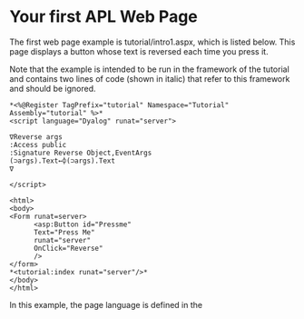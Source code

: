 # Your first APL Web Page

The first web page example is tutorial/intro1.aspx, which is listed below. This page displays a button whose text is reversed each time you press it.

Note that the example is intended to be run in the framework of the tutorial and contains two lines of code (shown in italic) that refer to this framework and should be ignored.
```apl
*<%@Register TagPrefix="tutorial" Namespace="Tutorial" Assembly="tutorial" %>*
<script language="Dyalog" runat="server">
 
∇Reverse args
:Access public
:Signature Reverse Object,EventArgs
(⊃args).Text←⌽(⊃args).Text
∇
 
</script>
 
<html>
<body>
<Form runat=server>
      <asp:Button id="Pressme" 
      Text="Press Me"
      runat="server"
      OnClick="Reverse" 
      />
</form>
*<tutorial:index runat="server"/>*
</body>
</html>
```

In this example, the page language is defined in the <script> section to be "Dyalog". This in turn is mapped to the APLScript compiler via information in the application's web.config file or the global IIS configuration file, machine.config.

The page layout is described in the section between the <html> and </html> tags. This page contains a Form in which there is a Button labelled (initially) "Press Me"

The Form and Button page elements may appear to be simple HTML, but in fact there is more to them than meets the eye and they are actually both types of ASP.NET *intrinsic controls*.

Firstly, the runat="server" attribute indicates that an HTML element should be parsed and treated as an HTML server control. Instead of being handled as pure text that is to be transmitted to the browser "as is", an HTML server control is effectively compiled into statements that then generate HTML when executed. Furthermore, an HTML server control can be accessed programmatically by code in the Script, whereas a pure HTML element cannot. On its own, runat="server" identifies the HTML element as a so-called *basic* intrinsic control.

When you add runat="server" to a Form, ASP.NET automatically adds other attributes that cause the values of its controls to be POSTed back to the same page. In addition, ASP.NET adds a HIDDEN control to the form and stores state information in it. This means that when the page is reloaded into the browser the state and contents of some or all of its controls can be maintained, without the need for you to write additional code.

The asp: prefix for the Button, identifies the control as a *special* ASP.NET intrinsic control. These are fully-fledged .NET Classes in the .NET Namespace System.Web.UI.WebControls that expose properties corresponding to the standard attributes that are available for the equivalent HTML element. You manipulate the control as an object, while it, at runtime, emits HTML that is inserted into the page.

At this point, it is instructive to study what happens when the page is first loaded and the appearance of the page is illustrated below.

![intro1_1](site:img/intro1-1.png)

The HTML that is transmitted to the browser is:
```apl
<html>
<body>
	<form name="ctrl1" method="post" action="intro1.aspx" id="ctrl1">
<input type="hidden" name="__VIEWSTATE"
value="YTB6NTQ3ODg0MjcyX19feA==5725bd57" />

		<input type="submit" name="Pressme" value="Press Me"
id="Pressme" />
	</form>
</body>
</html>

```

Firstly, notice that, as expected, the contents of the <script> section are not present. Secondly, because the Form and Button are intrinsic controls, ASP.NET has added certain attributes to the HTML that were not specified in the source code.

The Button now has the added attribute input type="submit", which means that pressing the Button causes the contents of the Form to be transmitted back to the sever.

The Form now has method="post" and action="intro1.aspx" attributes, which means that, when the Form is submitted, the data is POSTed back to intro1.aspx, the page that generated the HTML in the first place.

So when the user presses the button, the browser sends back a POST statement, with the contents of the Form, including the value of the HIDDEN field, requesting the browser to load intro1.aspx.

In the server, ASP.NET reloads the page and processes it again. In fact, because of the stateless nature of HTTP, the server does not know that it is reprocessing the same page, except that it is being executed by a POST command with the hidden data embedded in the Form that it put there the first time around. This is the mechanism by which ASP.NET *remembers* the state of a page from one invocation to another.

This time, because a POST back is loading the page, and because the Pressme button caused the POST, ASP.NET executes the function associated with its onClick attribute, namely the APLScript function `Reverse`.

When it is called, the argument supplied to Reverse contains two items. The first of these is an object that represents the control that generated the onClick event; the second is an object that represents the event itself. In fact, `Reverse` and its argument are very similar to a standard Dyalog APL callback function.

```apl
∇Reverse args
:Access public
:Signature Reverse Object,EventArgs
(⊃args).Text←⌽(⊃args).Text
∇
```

The code in the `Reverse` function is simple. The expression (`⊃args`) is a namespace reference (ref) to the Button, and (`⊃args`).Text refers to its Text property whose value is reversed. Note that `Reverse` could just as easily refer to the Button by name, and use `Pressme.Text` instead.

After pressing the button, the page is redisplayed as shown below:

![intro1_2](site:img/intro1-2.png)

This time, the HTML generated by intro1.aspx is:
```apl
<html>
<body>
	<form name="ctrl1" method="post" action="intro1.aspx" id="ctrl1">
<input type="hidden" name="__VIEWSTATE"
value="YTB6NTQ3ODg0MjcyX2Ewel9oejV6MXhfYTB6X2h6NXoxeF9hMHph
MHpoelRlXHh0X2VNIHNzZXJQeF9feF9feHhfeHhfeF9feA==45acf576"
/>

		<input type="submit" name="Pressme" value="eM sserP"
id="Pressme" />
	</form>
</body>
</html>

```

Returning to the `Reverse` function, note that the declaration statements at the top of the function are essential to make it callable in this context.

```apl
∇Reverse args
:Access public
:Signature Reverse Object,EventArgs
(⊃args).Text←⌽(⊃args).Text
∇
```

Firstly the `Reverse` function must be declared as a public member of the script. This is achieved with the statement.
```apl
:Access Public
```

Secondly, the .NET runtime will only call the function if it possesses the correct signature, which is derived from its parameters and their types.

The required signature for a method connected to an event, such as the OnClick event of a Button, is that it takes two parameters; the first of which is of type System.Object and the second is of type System.EventArgs. The `Reverse` function declares its parameters with the statements:
```apl
:Signature Reverse Object,EventArgs
```

Note that the parameter declarations do not include the System prefix. This is because when the script is compiled the names are resolved using the current value of `⎕USING`. When the APLScript is *compiled*, the default value for `⎕USING` is automatically defined to contain System along with most of the other namespaces that will be used when writing web pages

(Strictly speaking, the first argument is expected to be of type System.Web.UI.WebControls.Button, but as this type inherits ultimately from System.Object the function signature is satisfied.)

Note that if the `Reverse` function is defined with a signature that does not match that expected signature for the OnClick callback, the function will not be run.

Furthermore, if the function associated with the OnClick statement is not defined as a public method in the APLScript the page will appear to compile but the `Reverse` function will not get executed.

Note that unlike Web Services, there is no requirement for a `:Class` or `:EndClass` statement in the script. This is because a file with an .aspx extension implicitly generates a class that inherits from System.Web.UI.Page.
